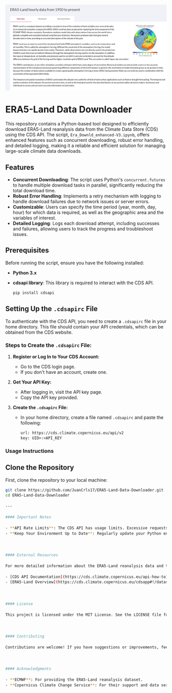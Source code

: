 ![GFS Example](image/Era_land.png)

# ERA5-Land Data Downloader

This repository contains a Python-based tool designed to efficiently download ERA5-Land reanalysis data from the Climate Data Store (CDS) using the CDS API. The script, `Era_Downld_enhanced-V3.ipynb`, offers enhanced features such as concurrent downloading, robust error handling, and detailed logging, making it a reliable and efficient solution for managing large-scale climate data downloads.

## Features

- **Concurrent Downloading**: The script uses Python's `concurrent.futures` to handle multiple download tasks in parallel, significantly reducing the total download time.
- **Robust Error Handling**: Implements a retry mechanism with logging to handle download failures due to network issues or server errors.
- **Customizable**: Users can specify the time period (year, month, day, hour) for which data is required, as well as the geographic area and the variables of interest.
- **Detailed Logging**: Logs each download attempt, including successes and failures, allowing users to track the progress and troubleshoot issues.

## Prerequisites

Before running the script, ensure you have the following installed:

- **Python 3.x**
- **cdsapi library**: This library is required to interact with the CDS API.

  ```bash
  pip install cdsapi
  
## Setting Up the `.cdsapirc` File

To authenticate with the CDS API, you need to create a `.cdsapirc` file in your home directory. This file should contain your API credentials, which can be obtained from the CDS website.

### Steps to Create the `.cdsapirc` File:

1. **Register or Log In to Your CDS Account:**

   - Go to the CDS login page.
   - If you don't have an account, create one.

2. **Get Your API Key:**

   - After logging in, visit the API key page.
   - Copy the API key provided.

3. **Create the `.cdsapirc` File:**

   - In your home directory, create a file named `.cdsapirc` and paste the following:

     ```plaintext
     url: https://cds.climate.copernicus.eu/api/v2
     key: UID>:<API_KEY
     ```

### Usage Instructions

## Clone the Repository

First, clone the repository to your local machine:

```bash
git clone https://github.com/JuanCrls17/ERA5-Land-Data-Downloader.git
cd ERA5-Land-Data-Downloader

---

#### Important Notes

- **API Rate Limits**: The CDS API has usage limits. Excessive requests or continuous retries may result in temporary blocking of your IP. Always monitor your API usage.
- **Keep Your Environment Up to Date**: Regularly update your Python environment and the `cdsapi` library to avoid potential issues with API requests.



#### External Resources

For more detailed information about the ERA5-Land reanalysis data and the Climate Data Store, visit the following links:

- [CDS API Documentation](https://cds.climate.copernicus.eu/api-how-to)
- [ERA5-Land Overview](https://cds.climate.copernicus.eu/cdsapp#!/dataset/reanalysis-era5-land)



#### License

This project is licensed under the MIT License. See the LICENSE file for details.



#### Contributing

Contributions are welcome! If you have suggestions or improvements, feel free to submit a pull request or open an issue.



#### Acknowledgments

- **ECMWF**: For providing the ERA5-Land reanalysis dataset.
- **Copernicus Climate Change Service**: For their support and data services.



